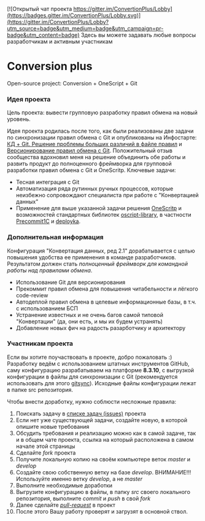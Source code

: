 [![Открытый чат проекта https://gitter.im/ConvertionPlus/Lobby](https://badges.gitter.im/ConvertionPlus/Lobby.svg)](https://gitter.im/ConvertionPlus/Lobby?utm_source=badge&utm_medium=badge&utm_campaign=pr-badge&utm_content=badge) Здесь вы можете задавать любые вопросы разработчикам и активным участникам

# Conversion plus
Open-source project: Conversion + OneScript + Git

### Идея проекта

Цель проекта: вывести групповую разработку правил обмена на новый уровень.

Идея проекта родилась после того, как были реализованы две задачи по синхронизации правил обмена с Git и опубликованы на Инфостарте: [КД + Git. Решение проблемы больших различий в файле правил](https://infostart.ru/public/632457/) и [Версионирование правил обмена с Git](https://infostart.ru/public/683631/). Положительный отзыв сообщества вдохновил меня на решение объединить обе работы и развить продукт до полноценного фреймворка для групповой разработки правил обмена с Git и OneScritp.
Ключевые задачи:
* Тесная интеграция с Git
* Автоматизация ряда рутинных ручных процессов, которые неизбежно сопровождают специалиста при работе с "Конвертацией данных"
* Применение для выше указанной задачи решения [OneScritp](http://oscript.io/) и возможностей стандартных библиотек [oscript-library](https://github.com/oscript-library), в частности [Precommit1C](https://github.com/oscript-library/precommit1c) и [deployka](https://github.com/oscript-library/deployka).

### Дополнительная информация

Конфигурация "Конвертация данных, ред 2.1" дорабатывается с целью повышения удобства ее применения в команде разработчиков. Результатом должен стать *полноценный фреймворк для командной работы над правилами обмена*.

* Использование Git для версионирования
* Прекоммит правил обмена для повышения читабельности и лёгкого code-review
* Автодеплой правил обмена в целевые информационные базы, в т.ч. с использованием БСП
* Устранение известных и не очень багов самой типовой "Конвертации" (да, они есть, и мы их будем устранять)
* Добавление новых фич на радость разарботчику и архитектору

### Участникам проекта

Если вы хотите поучаствовать в проекте, добро пожаловать :)
Разработку ведём с использованием штатных инструментов GitHub, саму конфигурацию разрабатываем на платформе **8.3.10**, с выгрузкой конфигурации в файлы для синхронизации с Git (рекомендуется использовать для этого [gitsync](https://github.com/oscript-library/gitsync)). Исходные файлы конфигурации лежат в папке src репозитория.

Чтобы внести доработку, нужно соблюсти несложные правила:
1. Поискать задачу в [списке задач (issues)](https://github.com/ha1s/ConversionPlus/issues) проекта
2. Если нет уже существующей задачи, создайте новую, в которой опишите новые требования
3. Обсудить требования и реализацию можно как в самой задаче, так и в общем чате проекта, ссылка на который расположена в самом начале этой страницы
4. Сделайте _fork_ проекта
5. Получите локальную копию на своём компьютере веток _master_ и _develop_
6. Создайте свою собственную ветку на базе _develop_. ВНИМАНИЕ!!! Используйте именно ветку _develop_, а не _master_
7. Выполните необходимые доработки
8. Выгрузите конфигурацию в файлы, в папку _src_ своего локального репозитория, выполните _commit_ и _push_ в свой _fork_
9. Далее сделайте [_pull-request_](https://github.com/ha1s/ConversionPlus/pulls) в проект
10. После этого Вашу работу проверят и загрузят в основной ствол.
